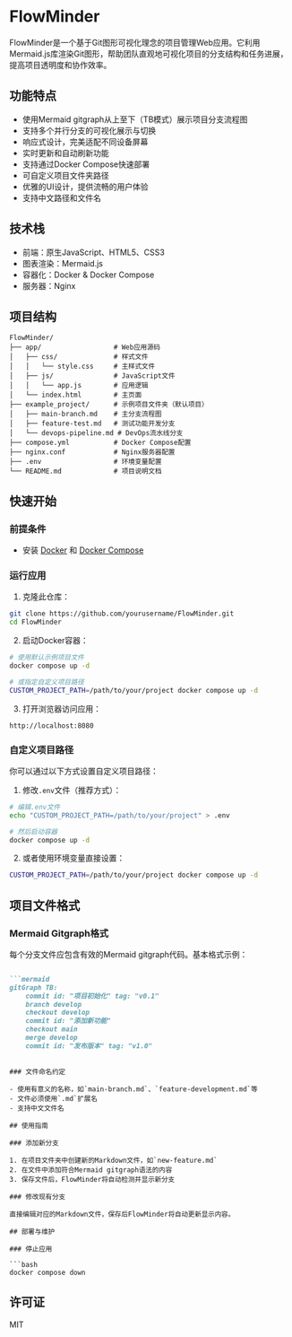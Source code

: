 # FlowMinder

FlowMinder是一个基于Git图形可视化理念的项目管理Web应用。它利用Mermaid.js库渲染Git图形，帮助团队直观地可视化项目的分支结构和任务进展，提高项目透明度和协作效率。

## 功能特点

- 使用Mermaid gitgraph从上至下（TB模式）展示项目分支流程图
- 支持多个并行分支的可视化展示与切换
- 响应式设计，完美适配不同设备屏幕
- 实时更新和自动刷新功能
- 支持通过Docker Compose快速部署
- 可自定义项目文件夹路径
- 优雅的UI设计，提供流畅的用户体验
- 支持中文路径和文件名

## 技术栈

- 前端：原生JavaScript、HTML5、CSS3
- 图表渲染：Mermaid.js
- 容器化：Docker & Docker Compose
- 服务器：Nginx

## 项目结构

```
FlowMinder/
├── app/                  # Web应用源码
│   ├── css/              # 样式文件
│   │   └── style.css     # 主样式文件
│   ├── js/               # JavaScript文件
│   │   └── app.js        # 应用逻辑
│   └── index.html        # 主页面
├── example_project/      # 示例项目文件夹（默认项目）
│   ├── main-branch.md    # 主分支流程图
│   ├── feature-test.md   # 测试功能开发分支
│   └── devops-pipeline.md # DevOps流水线分支
├── compose.yml           # Docker Compose配置
├── nginx.conf            # Nginx服务器配置
├── .env                  # 环境变量配置
└── README.md             # 项目说明文档
```

## 快速开始

### 前提条件

- 安装 [Docker](https://www.docker.com/get-started) 和 [Docker Compose](https://docs.docker.com/compose/install/)

### 运行应用

1. 克隆此仓库：

```bash
git clone https://github.com/yourusername/FlowMinder.git
cd FlowMinder
```

2. 启动Docker容器：

```bash
# 使用默认示例项目文件
docker compose up -d

# 或指定自定义项目路径
CUSTOM_PROJECT_PATH=/path/to/your/project docker compose up -d
```

3. 打开浏览器访问应用：

```
http://localhost:8080
```

### 自定义项目路径

你可以通过以下方式设置自定义项目路径：

1. 修改`.env`文件（推荐方式）：

```bash
# 编辑.env文件
echo "CUSTOM_PROJECT_PATH=/path/to/your/project" > .env

# 然后启动容器
docker compose up -d
```

2. 或者使用环境变量直接设置：

```bash
CUSTOM_PROJECT_PATH=/path/to/your/project docker compose up -d
```

## 项目文件格式

### Mermaid Gitgraph格式

每个分支文件应包含有效的Mermaid gitgraph代码。基本格式示例：

```markdown

```mermaid
gitGraph TB:
    commit id: "项目初始化" tag: "v0.1"
    branch develop
    checkout develop
    commit id: "添加新功能"
    checkout main
    merge develop
    commit id: "发布版本" tag: "v1.0"
```

```

### 文件命名约定

- 使用有意义的名称，如`main-branch.md`、`feature-development.md`等
- 文件必须使用`.md`扩展名
- 支持中文文件名

## 使用指南

### 添加新分支

1. 在项目文件夹中创建新的Markdown文件，如`new-feature.md`
2. 在文件中添加符合Mermaid gitgraph语法的内容
3. 保存文件后，FlowMinder将自动检测并显示新分支

### 修改现有分支

直接编辑对应的Markdown文件，保存后FlowMinder将自动更新显示内容。

## 部署与维护

### 停止应用

```bash
docker compose down
```

## 许可证

MIT 
